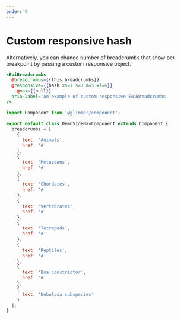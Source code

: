 ```yaml
---
order: 6
---
```


# Custom responsive hash

<EuiText>
	<p>
		Alternatively, you can change number of breadcrumbs that show per breakpoint by passing a custom responsive object.
  </p>

</EuiText>

```hbs template
<EuiBreadcrumbs
  @breadcrumbs={{this.breadcrumbs}}
  @responsive={{hash xs=1 s=3 m=5 xl=6}}
	@max={{null}}
  aria-label='An example of custom responsive EuiBreadcrumbs'
/>
```

```js component
import Component from '@glimmer/component';

export default class DemoSideNavComponent extends Component {
  breadcrumbs = [
    {
      text: 'Animals',
      href: '#'
    },
    {
      text: 'Metazoans',
      href: '#'
    },
    {
      text: 'Chordates',
      href: '#'
    },
    {
      text: 'Vertebrates',
      href: '#'
    },
    {
      text: 'Tetrapods',
      href: '#'
    },
    {
      text: 'Reptiles',
      href: '#'
    },
    {
      text: 'Boa constrictor',
      href: '#'
    },
    {
      text: 'Nebulosa subspecies'
    }
  ];
}
```
